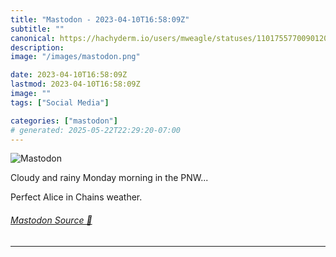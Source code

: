 ```yaml
---
title: "Mastodon - 2023-04-10T16:58:09Z"
subtitle: ""
canonical: https://hachyderm.io/users/mweagle/statuses/110175577009012053
description:
image: "/images/mastodon.png"

date: 2023-04-10T16:58:09Z
lastmod: 2023-04-10T16:58:09Z
image: ""
tags: ["Social Media"]

categories: ["mastodon"]
# generated: 2025-05-22T22:29:20-07:00
---
```

![Mastodon](/images/mastodon.png)

<p>Cloudy and rainy Monday morning in the PNW...</p><p>Perfect Alice in Chains weather.</p>


###### [Mastodon Source 🐘](https://hachyderm.io/@mweagle/110175577009012053)

___
